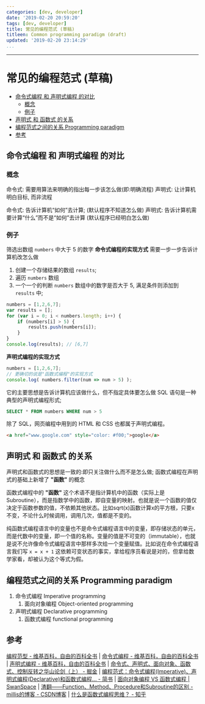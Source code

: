 ```yaml
---
categories: [dev, developer]
date: '2019-02-20 20:59:20'
tags: [dev, developer]
title: 常见的编程范式 (草稿)
titleen: Common programming paradigm (draft)
updated: '2019-02-20 23:14:29'
...
```

---
# 常见的编程范式 (草稿)
<!-- MarkdownTOC -->

- [命令式编程 和 声明式编程 的对比](#%E5%91%BD%E4%BB%A4%E5%BC%8F%E7%BC%96%E7%A8%8B-%E5%92%8C-%E5%A3%B0%E6%98%8E%E5%BC%8F%E7%BC%96%E7%A8%8B-%E7%9A%84%E5%AF%B9%E6%AF%94)
    - [概念](#%E6%A6%82%E5%BF%B5)
    - [例子](#%E4%BE%8B%E5%AD%90)
- [声明式 和 函数式 的关系](#%E5%A3%B0%E6%98%8E%E5%BC%8F-%E5%92%8C-%E5%87%BD%E6%95%B0%E5%BC%8F-%E7%9A%84%E5%85%B3%E7%B3%BB)
- [编程范式之间的关系 Programming paradigm](#%E7%BC%96%E7%A8%8B%E8%8C%83%E5%BC%8F%E4%B9%8B%E9%97%B4%E7%9A%84%E5%85%B3%E7%B3%BB-programming-paradigm)
- [参考](#%E5%8F%82%E8%80%83)

<!-- /MarkdownTOC -->

<a id="%E5%91%BD%E4%BB%A4%E5%BC%8F%E7%BC%96%E7%A8%8B-%E5%92%8C-%E5%A3%B0%E6%98%8E%E5%BC%8F%E7%BC%96%E7%A8%8B-%E7%9A%84%E5%AF%B9%E6%AF%94"></a>
## 命令式编程 和 声明式编程 的对比
<a id="%E6%A6%82%E5%BF%B5"></a>
### 概念
命令式: 需要用算法来明确的指出每一步该怎么做(即:明确流程)
声明式: 让计算机明白目标, 而非流程

命令式: 告诉计算机“如何”去计算; (默认程序不知道怎么做)
声明式: 告诉计算机需要计算“什么”而不是“如何”去计算 (默认程序已经明白怎么做)

<a id="%E4%BE%8B%E5%AD%90"></a>
### 例子
筛选出数组 `numbers` 中大于 5 的数字
**命令式编程的实现方式**
需要一步一步告诉计算机改怎么做
1.  创建一个存储结果的数组 `results`;
2.  遍历 `numbers` 数组
3.  一个一个的判断 `numbers` 数组中的数字是否大于 5, 满足条件则添加到 `results` 中;
```js
numbers = [1,2,6,7];
var results = [];
for (var i = 0; i < numbers.length; i++) {
    if (numbers[i] > 5) {
        results.push(numbers[i]);
    }
}
console.log(results); // [6,7]
```

**声明式编程的实现方式**
```js
numbers = [1,2,6,7];
// 更确切的说是"函数式编程"的实现方式
console.log( numbers.filter(num => num > 5) );
```
它的主要思想是告诉计算机应该做什么，但不指定具体要怎么做 
SQL 语句是一种典型的声明式编程形式;
```sql
SELECT * FROM numbers WHERE num > 5
```
除了 SQL，网页编程中用到的 HTML 和 CSS 也都属于声明式编程。
```html
<a href="www.google.com" style="color: #f00;">google</a>
```

<a id="%E5%A3%B0%E6%98%8E%E5%BC%8F-%E5%92%8C-%E5%87%BD%E6%95%B0%E5%BC%8F-%E7%9A%84%E5%85%B3%E7%B3%BB"></a>
## 声明式 和 函数式 的关系
声明式和函数式的思想是一致的:即只关注做什么而不是怎么做; 
函数式编程在声明式的基础上新增了 **"函数"** 的概念

函数式编程中的 **"函数"** 这个术语不是指计算机中的函数（实际上是Subroutine），而是指数学中的函数，即自变量的映射。也就是说一个函数的值仅决定于函数参数的值，不依赖其他状态。比如sqrt(x)函数计算x的平方根，只要x不变，不论什么时候调用，调用几次，值都是不变的。

纯函数式编程语言中的变量也不是命令式编程语言中的变量，即存储状态的单元，而是代数中的变量，即一个值的名称。变量的值是不可变的（immutable），也就是说不允许像命令式编程语言中那样多次给一个变量赋值。比如说在命令式编程语言我们写 `x = x + 1` 这依赖可变状态的事实，拿给程序员看说是对的，但拿给数学家看，却被认为这个等式为假。


<a id="%E7%BC%96%E7%A8%8B%E8%8C%83%E5%BC%8F%E4%B9%8B%E9%97%B4%E7%9A%84%E5%85%B3%E7%B3%BB-programming-paradigm"></a>
## 编程范式之间的关系 Programming paradigm
1.  命令式编程 Imperative programming
    1.  面向对象编程 Object-oriented programming
2.  声明式编程 Declarative programming
    1.  函数式编程 functional programming

<a id="%E5%8F%82%E8%80%83"></a>
## 参考
[编程范型 - 维基百科，自由的百科全书][] | [命令式编程 - 维基百科，自由的百科全书][] | [声明式编程 - 维基百科，自由的百科全书][] | [命令式、声明式、面向对象、函数式、控制反转之华山论剑（上） - 掘金][] | [编程范式：命令式编程(Imperative)、声明式编程(Declarative)和函数式编程... - 简书][] | [面向对象编程 VS 函数式编程 | SwanSpace][] | [渣翻——Function、Method、Procedure和Subroutine的区别 - millis的博客 - CSDN博客][] | [什么是函数式编程思维？ - 知乎][]

[编程范型 - 维基百科，自由的百科全书]:https://zh.wikipedia.org/wiki/%E7%BC%96%E7%A8%8B%E8%8C%83%E5%9E%8B
[命令式编程 - 维基百科，自由的百科全书]:https://zh.wikipedia.org/wiki/%E6%8C%87%E4%BB%A4%E5%BC%8F%E7%B7%A8%E7%A8%8B
[声明式编程 - 维基百科，自由的百科全书]:https://zh.wikipedia.org/wiki/%E5%AE%A3%E5%91%8A%E5%BC%8F%E7%B7%A8%E7%A8%8B
[命令式、声明式、面向对象、函数式、控制反转之华山论剑（上） - 掘金]:https://juejin.im/post/5950b0c56fb9a06bca0b7c04
[编程范式：命令式编程(Imperative)、声明式编程(Declarative)和函数式编程... - 简书]:https://www.jianshu.com/p/bbd0e9798221
[面向对象编程 VS 函数式编程 | SwanSpace]:http://blog.swanspace.org/oo_vs_fp/
[渣翻——Function、Method、Procedure和Subroutine的区别 - millis的博客 - CSDN博客]:https://blog.csdn.net/millis/article/details/76405489
[什么是函数式编程思维？ - 知乎]:https://www.zhihu.com/question/28292740/answer/40336090
